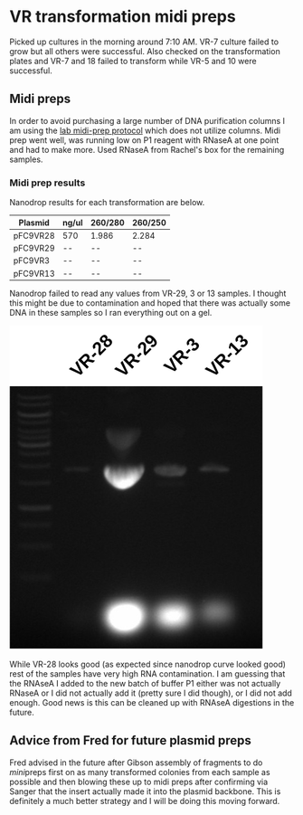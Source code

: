 # VR transformation midi preps

Picked up cultures in the morning around 7:10 AM. VR-7 culture failed
to grow but all others were successful. Also checked on the transformation plates and VR-7 and 18 failed to transform while VR-5 and 10 were successful.

## Midi preps

In order to avoid purchasing a large number of DNA purification columns
I am using the [lab midi-prep protocol](https://docs.google.com/document/d/19i-aIjbmIZrZ8iP5_cozzsLwRFM9bkGq/edit?usp=sharing&ouid=102107235715896780978&rtpof=true&sd=true) which does not utilize columns. Midi prep went well, was running low on P1 reagent with RNaseA at one point and had to make more. Used RNaseA from Rachel's box for the remaining samples. 

### Midi prep results

Nanodrop results for each transformation are below.

| Plasmid  | ng/ul | 260/280 | 260/250 |
| -------- | ----- | ------- | ------- |
| pFC9VR28 | 570   | 1.986   | 2.284   |
| pFC9VR29 | --    | --      | --      |
| pFC9VR3  | --    | --      | --      |
| pFC9VR13 | --    | --      | --      |

Nanodrop failed to read any values from VR-29, 3 or 13 samples. I
thought this might be due to contamination and hoped that there
was actually some DNA in these samples so I ran everything out
on a gel.

![](images/Gibson-pFC9-VR-28-29-3-12-gel.png)

While VR-28 looks good (as expected since nanodrop curve looked good)
rest of the samples have very high RNA contamination. I am guessing
that the RNAseA I added to the new batch of buffer P1 either was not actually RNaseA or I did not actually add it (pretty sure I did though), or I did not add enough. Good news is this can be cleaned
up with RNAseA digestions in the future.


## Advice from Fred for future plasmid preps

Fred advised in the future after Gibson assembly of fragments
to do *mini*preps first on as many transformed colonies from each
sample as possible and then blowing these up to midi preps after
confirming via Sanger that the insert actually made it into the
plasmid backbone. This is definitely a much better strategy and I
will be doing this moving forward.

